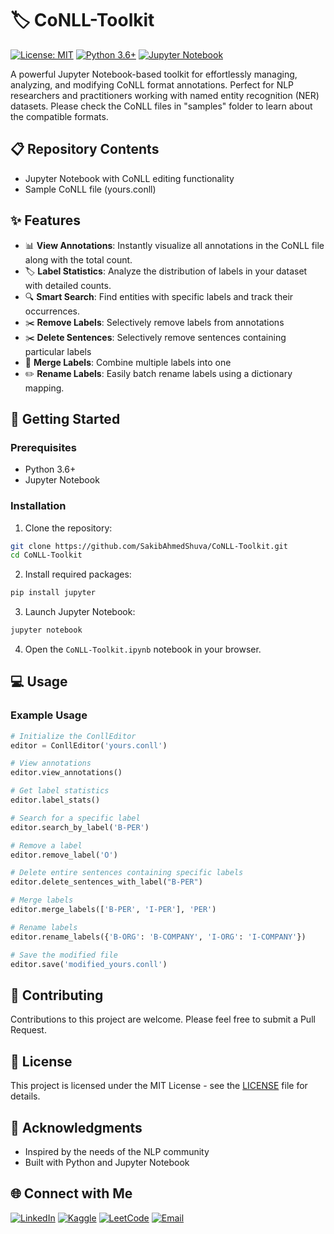 # 🏷️ CoNLL-Toolkit

[![License: MIT](https://img.shields.io/badge/License-MIT-yellow.svg)](https://opensource.org/licenses/MIT)
[![Python 3.6+](https://img.shields.io/badge/python-3.6+-blue.svg)](https://www.python.org/downloads/)
[![Jupyter Notebook](https://img.shields.io/badge/Jupyter-F37626.svg?&style=flat&logo=Jupyter&logoColor=white)](https://jupyter.org/)

A powerful Jupyter Notebook-based toolkit for effortlessly managing, analyzing, and modifying CoNLL format annotations. Perfect for NLP researchers and practitioners working with named entity recognition (NER) datasets. Please check the CoNLL files in "samples" folder to learn about the compatible formats.

## 📋 Repository Contents
- Jupyter Notebook with CoNLL editing functionality
- Sample CoNLL file (yours.conll)

## ✨ Features

- 📊 **View Annotations**: Instantly visualize all annotations in the CoNLL file along with the total count.
- 🏷️ **Label Statistics**: Analyze the distribution of labels in your dataset with detailed counts.
- 🔍 **Smart Search**: Find entities with specific labels and track their occurrences.
- ✂️ **Remove Labels**: Selectively remove labels from annotations
- ✂️ **Delete Sentences**: Selectively remove sentences containing particular labels
- 🔄 **Merge Labels**: Combine multiple labels into one
- ✏️ **Rename Labels**: Easily batch rename labels using a dictionary mapping.

## 🚀 Getting Started

### Prerequisites

- Python 3.6+
- Jupyter Notebook

### Installation

1. Clone the repository:
```bash
git clone https://github.com/SakibAhmedShuva/CoNLL-Toolkit.git
cd CoNLL-Toolkit
```

2. Install required packages:
```bash
pip install jupyter
```

3. Launch Jupyter Notebook:
```bash
jupyter notebook
```

4. Open the `CoNLL-Toolkit.ipynb` notebook in your browser.

## 💻 Usage

### Example Usage

```python
# Initialize the ConllEditor
editor = ConllEditor('yours.conll')

# View annotations
editor.view_annotations()

# Get label statistics
editor.label_stats()

# Search for a specific label
editor.search_by_label('B-PER')

# Remove a label
editor.remove_label('O')

# Delete entire sentences containing specific labels
editor.delete_sentences_with_label("B-PER")

# Merge labels
editor.merge_labels(['B-PER', 'I-PER'], 'PER')

# Rename labels
editor.rename_labels({'B-ORG': 'B-COMPANY', 'I-ORG': 'I-COMPANY'})

# Save the modified file
editor.save('modified_yours.conll')
```

## 🤝 Contributing

Contributions to this project are welcome. Please feel free to submit a Pull Request.

## 📄 License

This project is licensed under the MIT License - see the [LICENSE](LICENSE) file for details.

## 🙏 Acknowledgments

- Inspired by the needs of the NLP community
- Built with Python and Jupyter Notebook


## 🌐 Connect with Me

[![LinkedIn](https://img.shields.io/badge/LinkedIn-0077B5?style=for-the-badge&logo=linkedin&logoColor=white)](https://linkedin.com/in/sakibahmedai)
[![Kaggle](https://img.shields.io/badge/Kaggle-20BEFF?style=for-the-badge&logo=kaggle&logoColor=white)](https://kaggle.com/skbahmed)
[![LeetCode](https://img.shields.io/badge/LeetCode-FFA116?style=for-the-badge&logo=leetcode&logoColor=black)](https://leetcode.com/SakibAhmedShuva)
[![Email](https://img.shields.io/badge/Email-D14836?style=for-the-badge&logo=gmail&logoColor=white)](mailto:sakibahmedbup@gmail.com)
